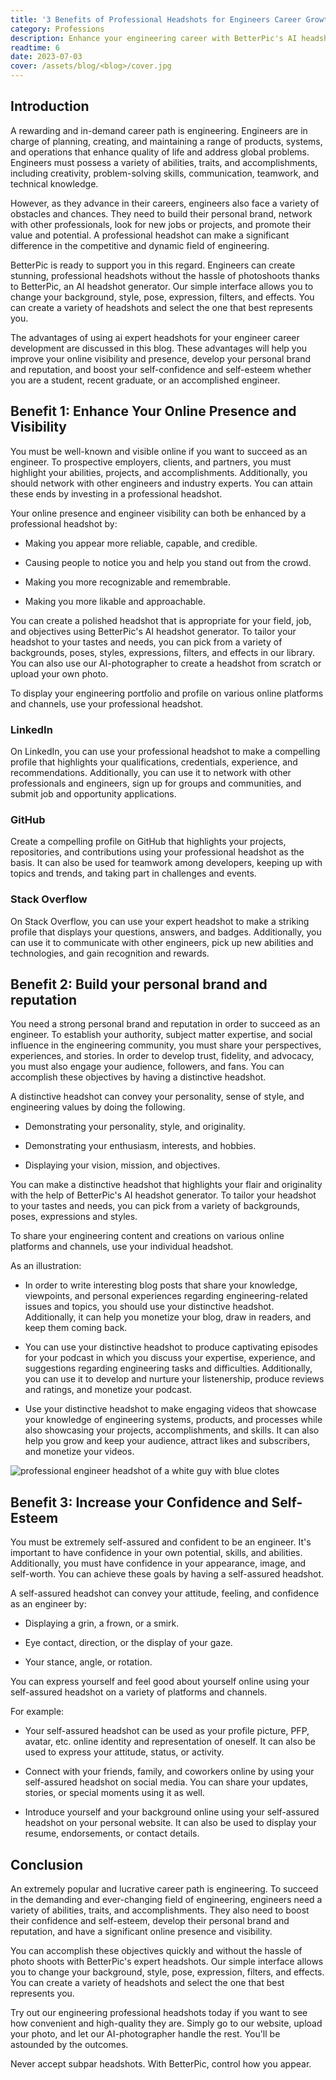 ```yaml
---
title: '3 Benefits of Professional Headshots for Engineers Career Growth'
category: Professions
description: Enhance your engineering career with BetterPic's AI headshot generator. Build your online presence, and personal brand with engineer professional headshots.
readtime: 6
date: 2023-07-03
cover: /assets/blog/<blog>/cover.jpg
---
```

## Introduction
A rewarding and in-demand career path is engineering. Engineers are in charge of planning, creating, and maintaining a range of products, systems, and operations that enhance quality of life and address global problems. Engineers must possess a variety of abilities, traits, and accomplishments, including creativity, problem-solving skills, communication, teamwork, and technical knowledge.

However, as they advance in their careers, engineers also face a variety of obstacles and chances. They need to build their personal brand, network with other professionals, look for new jobs or projects, and promote their value and potential. A professional headshot can make a significant difference in the competitive and dynamic field of engineering.

BetterPic is ready to support you in this regard. Engineers can create stunning, professional headshots without the hassle of photoshoots thanks to BetterPic, an AI headshot generator. Our simple interface allows you to change your background, style, pose, expression, filters, and effects. You can create a variety of headshots and select the one that best represents you.

The advantages of using ai expert headshots for your engineer career development are discussed in this blog. These advantages will help you improve your online visibility and presence, develop your personal brand and reputation, and boost your self-confidence and self-esteem whether you are a student, recent graduate, or an accomplished engineer.

## Benefit 1: Enhance Your Online Presence and Visibility
You must be well-known and visible online if you want to succeed as an engineer. To prospective employers, clients, and partners, you must highlight your abilities, projects, and accomplishments. Additionally, you should network with other engineers and industry experts. You can attain these ends by investing in a professional headshot.

Your online presence and engineer visibility can both be enhanced by a professional headshot by:

- Making you appear more reliable, capable, and credible.

- Causing people to notice you and help you stand out from the crowd.

- Making you more recognizable and remembrable.

- Making you more likable and approachable.

You can create a polished headshot that is appropriate for your field, job, and objectives using BetterPic's AI headshot generator. To tailor your headshot to your tastes and needs, you can pick from a variety of backgrounds, poses, styles, expressions, filters, and effects in our library. You can also use our AI-photographer to create a headshot from scratch or upload your own photo.

To display your engineering portfolio and profile on various online platforms and channels, use your professional headshot.

### LinkedIn 
On LinkedIn, you can use your professional headshot to make a compelling profile that highlights your qualifications, credentials, experience, and recommendations. Additionally, you can use it to network with other professionals and engineers, sign up for groups and communities, and submit job and opportunity applications.

### GitHub
Create a compelling profile on GitHub that highlights your projects, repositories, and contributions using your professional headshot as the basis. It can also be used for teamwork among developers, keeping up with topics and trends, and taking part in challenges and events.

### Stack Overflow
On Stack Overflow, you can use your expert headshot to make a striking profile that displays your questions, answers, and badges. Additionally, you can use it to communicate with other engineers, pick up new abilities and technologies, and gain recognition and rewards.

## Benefit 2: Build your personal brand and reputation
You need a strong personal brand and reputation in order to succeed as an engineer. To establish your authority, subject matter expertise, and social influence in the engineering community, you must share your perspectives, experiences, and stories. In order to develop trust, fidelity, and advocacy, you must also engage your audience, followers, and fans. You can accomplish these objectives by having a distinctive headshot.

A distinctive headshot can convey your personality, sense of style, and engineering values by doing the following.

- Demonstrating your personality, style, and originality.

- Demonstrating your enthusiasm, interests, and hobbies.

- Displaying your vision, mission, and objectives.

You can make a distinctive headshot that highlights your flair and originality with the help of BetterPic's AI headshot generator. To tailor your headshot to your tastes and needs, you can pick from a variety of backgrounds, poses, expressions and styles.

To share your engineering content and creations on various online platforms and channels, use your individual headshot.

As an illustration:

- In order to write interesting blog posts that share your knowledge, viewpoints, and personal experiences regarding engineering-related issues and topics, you should use your distinctive headshot. Additionally, it can help you monetize your blog, draw in readers, and keep them coming back.

- You can use your distinctive headshot to produce captivating episodes for your podcast in which you discuss your expertise, experience, and suggestions regarding engineering tasks and difficulties. Additionally, you can use it to develop and nurture your listenership, produce reviews and ratings, and monetize your podcast.

- Use your distinctive headshot to make engaging videos that showcase your knowledge of engineering systems, products, and processes while also showcasing your projects, accomplishments, and skills. It can also help you grow and keep your audience, attract likes and subscribers, and monetize your videos.

![professional engineer headshot of a white guy with blue clotes](https://www.betterpic.io/_vercel/image?url=/assets/blog/media/model-examples-1/betterpic-generated-headshot-94.jpg&w=768&q=70)

## Benefit 3: Increase your Confidence and Self-Esteem
You must be extremely self-assured and confident to be an engineer. It's important to have confidence in your own potential, skills, and abilities. Additionally, you must have confidence in your appearance, image, and self-worth. You can achieve these goals by having a self-assured headshot.

A self-assured headshot can convey your attitude, feeling, and confidence as an engineer by:

- Displaying a grin, a frown, or a smirk.

- Eye contact, direction, or the display of your gaze.

- Your stance, angle, or rotation.

You can express yourself and feel good about yourself online using your self-assured headshot on a variety of platforms and channels.

For example:

- Your self-assured headshot can be used as your profile picture, PFP, avatar, etc. online identity and representation of oneself. It can also be used to express your attitude, status, or activity.

- Connect with your friends, family, and coworkers online by using your self-assured headshot on social media. You can share your updates, stories, or special moments using it as well.

- Introduce yourself and your background online using your self-assured headshot on your personal website. It can also be used to display your resume, endorsements, or contact details.

## Conclusion
An extremely popular and lucrative career path is engineering. To succeed in the demanding and ever-changing field of engineering, engineers need a variety of abilities, traits, and accomplishments. They also need to boost their confidence and self-esteem, develop their personal brand and reputation, and have a significant online presence and visibility.

You can accomplish these objectives quickly and without the hassle of photo shoots with BetterPic's expert headshots. Our simple interface allows you to change your background, style, pose, expression, filters, and effects. You can create a variety of headshots and select the one that best represents you.

Try out our engineering professional headshots today if you want to see how convenient and high-quality they are. Simply go to our website, upload your photo, and let our AI-photographer handle the rest. You'll be astounded by the outcomes.

Never accept subpar headshots. With BetterPic, control how you appear.
